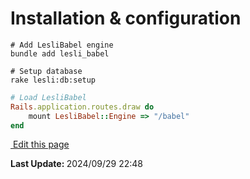 # Installation & configuration

```shell
# Add LesliBabel engine
bundle add lesli_babel
```

```shell
# Setup database
rake lesli:db:setup
```

```ruby
# Load LesliBabel
Rails.application.routes.draw do
    mount LesliBabel::Engine => "/babel"
end
```
<section class="lesli-documentation-footer">
    <p><a target="blank" href="https://github.com/LesliTech/LesliShield/tree/master/docs/installation.md"><i class="ri-external-link-fill"></i>&nbsp;Edit this page</a><p/>
    <p><b>Last Update: </b>2024/09/29 22:48</p>
</section>
<!-- This code was automatically generated -->
<!-- to update this docs please run rake docs:build -->
